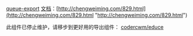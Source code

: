 [queue-export](https://github.com/codercwm/queue-export "queue-export") [文档](http://chengweiming.com/829.html "文档")：[http://chengweiming.com/829.html](http://chengweiming.com/829.html "http://chengweiming.com/829.html")

此组件已停止维护，请移步到更好用的导出组件： [codercwm/educe](https://github.com/codercwm/educe "codercwm/educe")